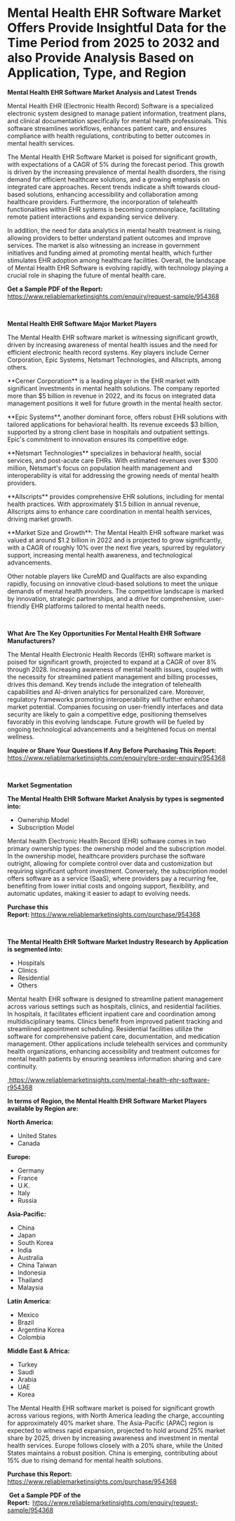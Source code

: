 <p><h1>Mental Health EHR Software Market Offers Provide Insightful Data for the Time Period from 2025 to 2032 and also Provide Analysis Based on Application, Type, and Region</h1></p><p><strong>Mental Health EHR Software Market Analysis and Latest Trends</strong></p>
<p><p>Mental Health EHR (Electronic Health Record) Software is a specialized electronic system designed to manage patient information, treatment plans, and clinical documentation specifically for mental health professionals. This software streamlines workflows, enhances patient care, and ensures compliance with health regulations, contributing to better outcomes in mental health services.</p><p>The Mental Health EHR Software Market is poised for significant growth, with expectations of a CAGR of 5% during the forecast period. This growth is driven by the increasing prevalence of mental health disorders, the rising demand for efficient healthcare solutions, and a growing emphasis on integrated care approaches. Recent trends indicate a shift towards cloud-based solutions, enhancing accessibility and collaboration among healthcare providers. Furthermore, the incorporation of telehealth functionalities within EHR systems is becoming commonplace, facilitating remote patient interactions and expanding service delivery. </p><p>In addition, the need for data analytics in mental health treatment is rising, allowing providers to better understand patient outcomes and improve services. The market is also witnessing an increase in government initiatives and funding aimed at promoting mental health, which further stimulates EHR adoption among healthcare facilities. Overall, the landscape of Mental Health EHR Software is evolving rapidly, with technology playing a crucial role in shaping the future of mental health care.</p></p>
<p><strong>Get a Sample PDF of the Report:&nbsp;</strong> <a href="https://www.reliablemarketinsights.com/enquiry/request-sample/954368?utm_campaign=2210&utm_medium=2&utm_source=Github&utm_content=ia&utm_term=18042025&utm_id=mental-health-ehr-software">https://www.reliablemarketinsights.com/enquiry/request-sample/954368</a></p>
<p>&nbsp;</p>
<p><strong>Mental Health EHR Software Major Market Players</strong></p>
<p><p>The Mental Health EHR software market is witnessing significant growth, driven by increasing awareness of mental health issues and the need for efficient electronic health record systems. Key players include Cerner Corporation, Epic Systems, Netsmart Technologies, and Allscripts, among others.</p><p>**Cerner Corporation** is a leading player in the EHR market with significant investments in mental health solutions. The company reported more than $5 billion in revenue in 2022, and its focus on integrated data management positions it well for future growth in the mental health sector.</p><p>**Epic Systems**, another dominant force, offers robust EHR solutions with tailored applications for behavioral health. Its revenue exceeds $3 billion, supported by a strong client base in hospitals and outpatient settings. Epic's commitment to innovation ensures its competitive edge.</p><p>**Netsmart Technologies** specializes in behavioral health, social services, and post-acute care EHRs. With estimated revenues over $300 million, Netsmart's focus on population health management and interoperability is vital for addressing the growing needs of mental health providers.</p><p>**Allscripts** provides comprehensive EHR solutions, including for mental health practices. With approximately $1.5 billion in annual revenue, Allscripts aims to enhance care coordination in mental health services, driving market growth.</p><p>**Market Size and Growth**: The Mental Health EHR software market was valued at around $1.2 billion in 2022 and is projected to grow significantly, with a CAGR of roughly 10% over the next five years, spurred by regulatory support, increasing mental health awareness, and technological advancements. </p><p>Other notable players like CureMD and Qualifacts are also expanding rapidly, focusing on innovative cloud-based solutions to meet the unique demands of mental health providers. The competitive landscape is marked by innovation, strategic partnerships, and a drive for comprehensive, user-friendly EHR platforms tailored to mental health needs.</p></p>
<p>&nbsp;</p>
<p><strong>What Are The Key Opportunities For Mental Health EHR Software Manufacturers?</strong></p>
<p><p>The Mental Health Electronic Health Records (EHR) software market is poised for significant growth, projected to expand at a CAGR of over 8% through 2028. Increasing awareness of mental health issues, coupled with the necessity for streamlined patient management and billing processes, drives this demand. Key trends include the integration of telehealth capabilities and AI-driven analytics for personalized care. Moreover, regulatory frameworks promoting interoperability will further enhance market potential. Companies focusing on user-friendly interfaces and data security are likely to gain a competitive edge, positioning themselves favorably in this evolving landscape. Future growth will be fueled by ongoing technological advancements and a heightened focus on mental wellness.</p></p>
<p><strong>Inquire or Share Your Questions If Any Before Purchasing This Report:</strong> <a href="https://www.reliablemarketinsights.com/enquiry/pre-order-enquiry/954368?utm_campaign=2210&utm_medium=2&utm_source=Github&utm_content=ia&utm_term=18042025&utm_id=mental-health-ehr-software">https://www.reliablemarketinsights.com/enquiry/pre-order-enquiry/954368</a></p>
<p>&nbsp;</p>
<p><strong>Market Segmentation</strong></p>
<p><strong>The Mental Health EHR Software Market Analysis by types is segmented into:</strong></p>
<p><ul><li>Ownership Model</li><li>Subscription Model</li></ul></p>
<p><p>Mental health Electronic Health Record (EHR) software comes in two primary ownership types: the ownership model and the subscription model. In the ownership model, healthcare providers purchase the software outright, allowing for complete control over data and customization but requiring significant upfront investment. Conversely, the subscription model offers software as a service (SaaS), where providers pay a recurring fee, benefiting from lower initial costs and ongoing support, flexibility, and automatic updates, making it easier to adapt to evolving needs.</p></p>
<p><strong>Purchase this Report:&nbsp;</strong><a href="https://www.reliablemarketinsights.com/purchase/954368?utm_campaign=2210&utm_medium=2&utm_source=Github&utm_content=ia&utm_term=18042025&utm_id=mental-health-ehr-software">https://www.reliablemarketinsights.com/purchase/954368</a></p>
<p>&nbsp;</p>
<p><strong>The Mental Health EHR Software Market Industry Research by Application is segmented into:</strong></p>
<p><ul><li>Hospitals</li><li>Clinics</li><li>Residential</li><li>Others</li></ul></p>
<p><p>Mental health EHR software is designed to streamline patient management across various settings such as hospitals, clinics, and residential facilities. In hospitals, it facilitates efficient inpatient care and coordination among multidisciplinary teams. Clinics benefit from improved patient tracking and streamlined appointment scheduling. Residential facilities utilize the software for comprehensive patient care, documentation, and medication management. Other applications include telehealth services and community health organizations, enhancing accessibility and treatment outcomes for mental health patients by ensuring seamless information sharing and care continuity.</p></p>
<p><a href="https://www.reliablemarketinsights.com/mental-health-ehr-software-r954368?utm_campaign=2210&utm_medium=2&utm_source=Github&utm_content=ia&utm_term=18042025&utm_id=mental-health-ehr-software">&nbsp;https://www.reliablemarketinsights.com/mental-health-ehr-software-r954368</a></p>
<p><strong>In terms of Region, the Mental Health EHR Software Market Players available by Region are:</strong></p>
<p>
    <p> <strong> North America: </strong>
        <ul>
            <li>United States</li>
            <li>Canada</li>
        </ul>
        </p> 
    <p> <strong> Europe: </strong>
        <ul>
            <li>Germany</li>
            <li>France</li>
            <li>U.K.</li>
            <li>Italy</li>
            <li>Russia</li>
        </ul>
        </p> 
    <p> <strong> Asia-Pacific: </strong>
        <ul>
            <li>China</li>
            <li>Japan</li>
            <li>South Korea</li>
            <li>India</li>
            <li>Australia</li>
            <li>China Taiwan</li>
            <li>Indonesia</li>
            <li>Thailand</li>
            <li>Malaysia</li>
        </ul>
        </p> 
    <p> <strong> Latin America: </strong>
        <ul>
            <li>Mexico</li>
            <li>Brazil</li>
            <li>Argentina Korea</li>
            <li>Colombia</li>
        </ul>
        </p> 
    <p> <strong> Middle East & Africa: </strong>
        <ul>
            <li>Turkey</li>
            <li>Saudi</li>
            <li>Arabia</li>
            <li>UAE</li>
            <li>Korea</li>
        </ul>
    </p>
    </p>
<p><p>The Mental Health EHR software market is poised for significant growth across various regions, with North America leading the charge, accounting for approximately 40% market share. The Asia-Pacific (APAC) region is expected to witness rapid expansion, projected to hold around 25% market share by 2025, driven by increasing awareness and investment in mental health services. Europe follows closely with a 20% share, while the United States maintains a robust position. China is emerging, contributing about 15% due to rising demand for mental health solutions.</p></p>
<p><strong>Purchase this Report: </strong><a href="https://www.reliablemarketinsights.com/purchase/954368?utm_campaign=2210&utm_medium=2&utm_source=Github&utm_content=ia&utm_term=18042025&utm_id=mental-health-ehr-software">https://www.reliablemarketinsights.com/purchase/954368</a></p>
<p>&nbsp;<strong>Get a Sample PDF of the Report:&nbsp;&nbsp;</strong><a href="https://www.reliablemarketinsights.com/enquiry/request-sample/954368?utm_campaign=2210&utm_medium=2&utm_source=Github&utm_content=ia&utm_term=18042025&utm_id=mental-health-ehr-software">https://www.reliablemarketinsights.com/enquiry/request-sample/954368</a></p>
<p><strong></strong></p>
<p><p></p><p></p><p></p></p>